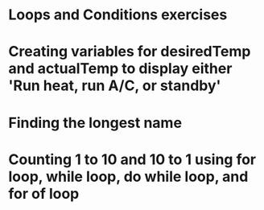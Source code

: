 # Loops and Conditions exercises 

# Creating variables for desiredTemp and actualTemp to display either 'Run heat, run A/C, or standby'
# Finding the longest name 
# Counting 1 to 10 and 10 to 1 using for loop, while loop, do while loop, and for of loop
